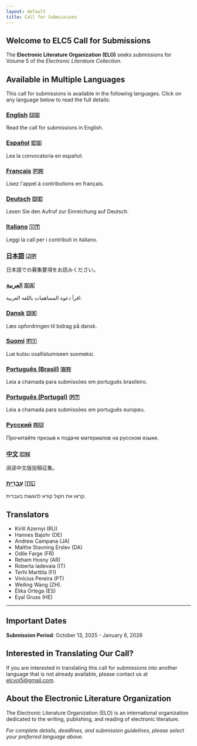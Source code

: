 ```yaml
---
layout: default
title: Call for Submissions
---
```


## Welcome to ELC5 Call for Submissions

The **Electronic Literature Organization (ELO)** seeks submissions for Volume 5 of the _Electronic Literature Collection_.

## Available in Multiple Languages

This call for submissions is available in the following languages. Click on any language below to read the full details:

### [English](EN/) 🇺🇸

Read the call for submissions in English.

### [Español](ES/) 🇪🇸

Lea la convocatoria en español.

### [Français](FR/) 🇫🇷

Lisez l'appel à contributions en français.

### [Deutsch](DE/) 🇩🇪

Lesen Sie den Aufruf zur Einreichung auf Deutsch.

### [Italiano](IT/) 🇮🇹

Leggi la call per i contributi in italiano.

### [日本語](JA/) 🇯🇵

日本語での募集要項をお読みください。

### [العربية](AR/) 🇸🇦

اقرأ دعوة المساهمات باللغة العربية.

### [Dansk](DA/) 🇩🇰

Læs opfordringen til bidrag på dansk.

### [Suomi](FI/) 🇫🇮

Lue kutsu osallistumiseen suomeksi.

### [Português (Brasil)](PT-BR/) 🇧🇷

Leia a chamada para submissões em português brasileiro.

### [Português (Portugal)](PT-PT/) 🇵🇹

Leia a chamada para submissões em português europeu.

### [Русский](RU/) 🇷🇺

Прочитайте призыв к подаче материалов на русском языке.

### [中文](ZH/) 🇨🇳

阅读中文版投稿征集。

### <span dir="ltr">[עִברִית](https://eliterature.github.io/elc5-info/HE/) 🇮🇱</span>

קראו את הקול קורא להגשות בעברית.

## Translators

- Kirill Azernyi (RU)
- Hannes Bajohr (DE)
- Andrew Campana (JA)
- Malthe Stavning Erslev (DA)
- Odile Farge (FR)
- Reham Hosny (AR)
- Roberta Iadevaia (IT)
- Terhi Marttila (FI)
- Vinícius Pereira (PT)
- Weiling Wang (ZH).
- Élika Ortega (ES)
- Eyal Gruss (HE)

---

## Important Dates

**Submission Period**: October 13, 2025 - January 6, 2026

## Interested in Translating Our Call?

If you are interested in translating this call for submissions into another language that is not already available, please contact us at [elcvol5@gmail.com](mailto:elcvol5@gmail.com).

## About the Electronic Literature Organization

The Electronic Literature Organization (ELO) is an international organization dedicated to the writing, publishing, and reading of electronic literature.

_For complete details, deadlines, and submission guidelines, please select your preferred language above._
